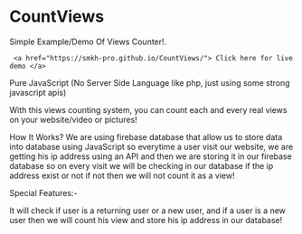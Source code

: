 # CountViews
Simple Example/Demo Of  Views Counter!.

~~~~~~~~~~~~~~~~~~
 <a href="https://smkh-pro.github.io/CountViews/"> Click here for live demo </a>
 ~~~~~~~~~~~~~~~~~~
 

Pure JavaScript (No Server Side Language like php, just using some strong javascript apis) 
 
With this views counting system, you can count each and every real views on your website/video or pictures!


How It Works?
We are using firebase database that allow us to store data into database using JavaScript so everytime a user visit our website, we are getting his ip address using an API and then we are storing it in our firebase database so on every visit we will be checking in our database if the ip address exist or not if not then we will not count it as a view!



Special Features:-

It will check if user is a returning user or a new user, and if a user is a new user then we will count his view and store his ip address in our database!
